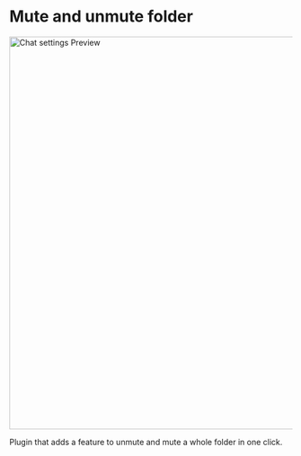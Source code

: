 # Mute and unmute folder

<img src="https://i.imgur.com/N8oImoh.png" width="700px" align="center" alt="Chat settings Preview">

Plugin that adds a feature to unmute and mute a whole folder in one click.